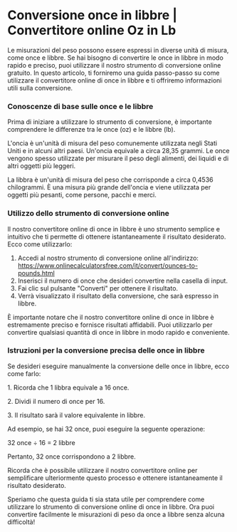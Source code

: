 Conversione once in libbre | Convertitore online Oz in Lb
=========================================================

Le misurazioni del peso possono essere espressi in diverse unità di misura, come once e libbre. Se hai bisogno di convertire le once in libbre in modo rapido e preciso, puoi utilizzare il nostro strumento di conversione online gratuito. In questo articolo, ti forniremo una guida passo-passo su come utilizzare il convertitore online di once in libbre e ti offriremo informazioni utili sulla conversione.

### Conoscenze di base sulle once e le libbre

Prima di iniziare a utilizzare lo strumento di conversione, è importante comprendere le differenze tra le once (oz) e le libbre (lb).

L'oncia è un'unità di misura del peso comunemente utilizzata negli Stati Uniti e in alcuni altri paesi. Un'oncia equivale a circa 28,35 grammi. Le once vengono spesso utilizzate per misurare il peso degli alimenti, dei liquidi e di altri oggetti più leggeri.

La libbra è un'unità di misura del peso che corrisponde a circa 0,4536 chilogrammi. È una misura più grande dell'oncia e viene utilizzata per oggetti più pesanti, come persone, pacchi e merci.

### Utilizzo dello strumento di conversione online

Il nostro convertitore online di once in libbre è uno strumento semplice e intuitivo che ti permette di ottenere istantaneamente il risultato desiderato. Ecco come utilizzarlo:

1. Accedi al nostro strumento di conversione online all'indirizzo: <https://www.onlinecalculatorsfree.com/it/convert/ounces-to-pounds.html>
2. Inserisci il numero di once che desideri convertire nella casella di input.
3. Fai clic sul pulsante "Converti" per ottenere il risultato.
4. Verrà visualizzato il risultato della conversione, che sarà espresso in libbre.

È importante notare che il nostro convertitore online di once in libbre è estremamente preciso e fornisce risultati affidabili. Puoi utilizzarlo per convertire qualsiasi quantità di once in libbre in modo rapido e conveniente.

### Istruzioni per la conversione precisa delle once in libbre

Se desideri eseguire manualmente la conversione delle once in libbre, ecco come farlo:

1\. Ricorda che 1 libbra equivale a 16 once.

2\. Dividi il numero di once per 16.

3\. Il risultato sarà il valore equivalente in libbre.

Ad esempio, se hai 32 once, puoi eseguire la seguente operazione:

32 once ÷ 16 = 2 libbre

Pertanto, 32 once corrispondono a 2 libbre.

Ricorda che è possibile utilizzare il nostro convertitore online per semplificare ulteriormente questo processo e ottenere istantaneamente il risultato desiderato.

Speriamo che questa guida ti sia stata utile per comprendere come utilizzare lo strumento di conversione online di once in libbre. Ora puoi convertire facilmente le misurazioni di peso da once a libbre senza alcuna difficoltà!